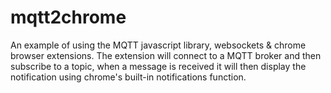 mqtt2chrome
===========

An example of using the MQTT javascript library, websockets &amp; chrome browser extensions.  The extension will connect to a MQTT broker and then subscribe to a topic, when a message is received it will then display the notification using chrome's built-in notifications function.
